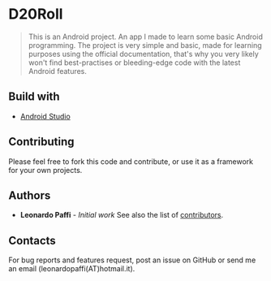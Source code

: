 # D20Roll
> This is an Android project. 
An app I made to learn some basic Android programming. The project is very simple and basic, made 
for learning purposes using the official documentation, that's why you very likely won't find 
best-practises or bleeding-edge code with the latest Android features.
## Build with
* [Android Studio](https://developer.android.com/studio/)
## Contributing
Please feel free to fork this code and contribute, or use it as a framework for your own projects.
## Authors
* **Leonardo Paffi** - *Initial work*
See also the list of [contributors](https://github.com/Shindanaide/d20roll/graphs/contributors).
## Contacts
For bug reports and features request, post an issue on GitHub or send me an email (leonardopaffi(AT)hotmail.it).

